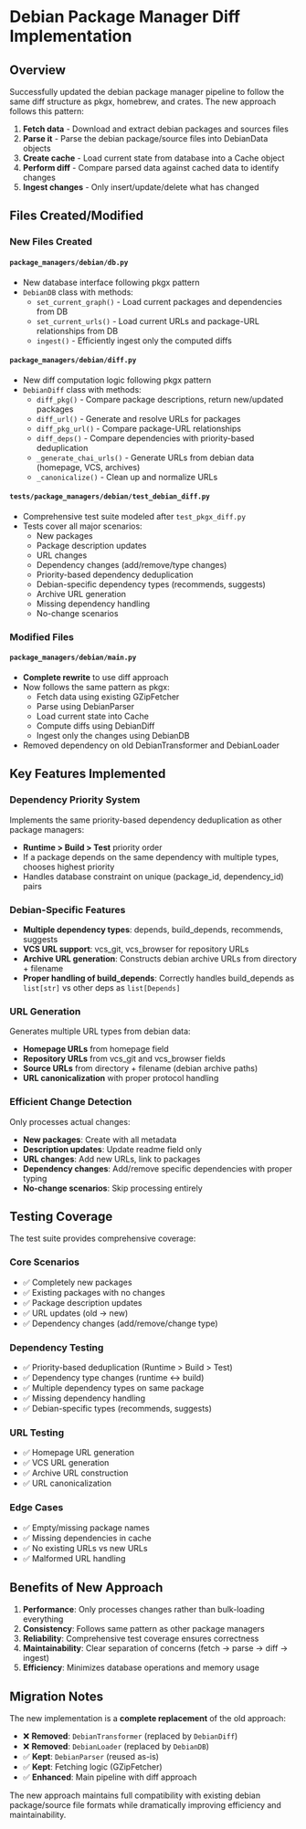 # Debian Package Manager Diff Implementation

## Overview
Successfully updated the debian package manager pipeline to follow the same diff structure as pkgx, homebrew, and crates. The new approach follows this pattern:

1. **Fetch data** - Download and extract debian packages and sources files
2. **Parse it** - Parse the debian package/source files into DebianData objects  
3. **Create cache** - Load current state from database into a Cache object
4. **Perform diff** - Compare parsed data against cached data to identify changes
5. **Ingest changes** - Only insert/update/delete what has changed

## Files Created/Modified

### New Files Created

#### `package_managers/debian/db.py`
- New database interface following pkgx pattern
- `DebianDB` class with methods:
  - `set_current_graph()` - Load current packages and dependencies from DB
  - `set_current_urls()` - Load current URLs and package-URL relationships from DB  
  - `ingest()` - Efficiently ingest only the computed diffs

#### `package_managers/debian/diff.py` 
- New diff computation logic following pkgx pattern
- `DebianDiff` class with methods:
  - `diff_pkg()` - Compare package descriptions, return new/updated packages
  - `diff_url()` - Generate and resolve URLs for packages 
  - `diff_pkg_url()` - Compare package-URL relationships
  - `diff_deps()` - Compare dependencies with priority-based deduplication
  - `_generate_chai_urls()` - Generate URLs from debian data (homepage, VCS, archives)
  - `_canonicalize()` - Clean up and normalize URLs

#### `tests/package_managers/debian/test_debian_diff.py`
- Comprehensive test suite modeled after `test_pkgx_diff.py`
- Tests cover all major scenarios:
  - New packages
  - Package description updates  
  - URL changes
  - Dependency changes (add/remove/type changes)
  - Priority-based dependency deduplication
  - Debian-specific dependency types (recommends, suggests)
  - Archive URL generation
  - Missing dependency handling
  - No-change scenarios

### Modified Files

#### `package_managers/debian/main.py`
- **Complete rewrite** to use diff approach
- Now follows the same pattern as pkgx:
  - Fetch data using existing GZipFetcher
  - Parse using DebianParser
  - Load current state into Cache
  - Compute diffs using DebianDiff
  - Ingest only the changes using DebianDB
- Removed dependency on old DebianTransformer and DebianLoader

## Key Features Implemented

### Dependency Priority System
Implements the same priority-based dependency deduplication as other package managers:
- **Runtime > Build > Test** priority order
- If a package depends on the same dependency with multiple types, chooses highest priority
- Handles database constraint on unique (package_id, dependency_id) pairs

### Debian-Specific Features
- **Multiple dependency types**: depends, build_depends, recommends, suggests
- **VCS URL support**: vcs_git, vcs_browser for repository URLs
- **Archive URL generation**: Constructs debian archive URLs from directory + filename
- **Proper handling of build_depends**: Correctly handles build_depends as `list[str]` vs other deps as `list[Depends]`

### URL Generation
Generates multiple URL types from debian data:
- **Homepage URLs** from homepage field
- **Repository URLs** from vcs_git and vcs_browser fields  
- **Source URLs** from directory + filename (debian archive paths)
- **URL canonicalization** with proper protocol handling

### Efficient Change Detection
Only processes actual changes:
- **New packages**: Create with all metadata
- **Description updates**: Update readme field only
- **URL changes**: Add new URLs, link to packages
- **Dependency changes**: Add/remove specific dependencies with proper typing
- **No-change scenarios**: Skip processing entirely

## Testing Coverage

The test suite provides comprehensive coverage:

### Core Scenarios
- ✅ Completely new packages
- ✅ Existing packages with no changes  
- ✅ Package description updates
- ✅ URL updates (old → new)
- ✅ Dependency changes (add/remove/change type)

### Dependency Testing
- ✅ Priority-based deduplication (Runtime > Build > Test)
- ✅ Dependency type changes (runtime ↔ build) 
- ✅ Multiple dependency types on same package
- ✅ Missing dependency handling
- ✅ Debian-specific types (recommends, suggests)

### URL Testing  
- ✅ Homepage URL generation
- ✅ VCS URL generation
- ✅ Archive URL construction
- ✅ URL canonicalization

### Edge Cases
- ✅ Empty/missing package names
- ✅ Missing dependencies in cache
- ✅ No existing URLs vs new URLs
- ✅ Malformed URL handling

## Benefits of New Approach

1. **Performance**: Only processes changes rather than bulk-loading everything
2. **Consistency**: Follows same pattern as other package managers  
3. **Reliability**: Comprehensive test coverage ensures correctness
4. **Maintainability**: Clear separation of concerns (fetch → parse → diff → ingest)
5. **Efficiency**: Minimizes database operations and memory usage

## Migration Notes

The new implementation is a **complete replacement** of the old approach:
- ❌ **Removed**: `DebianTransformer` (replaced by `DebianDiff`)
- ❌ **Removed**: `DebianLoader` (replaced by `DebianDB`) 
- ✅ **Kept**: `DebianParser` (reused as-is)
- ✅ **Kept**: Fetching logic (GZipFetcher)
- ✅ **Enhanced**: Main pipeline with diff approach

The new approach maintains full compatibility with existing debian package/source file formats while dramatically improving efficiency and maintainability.